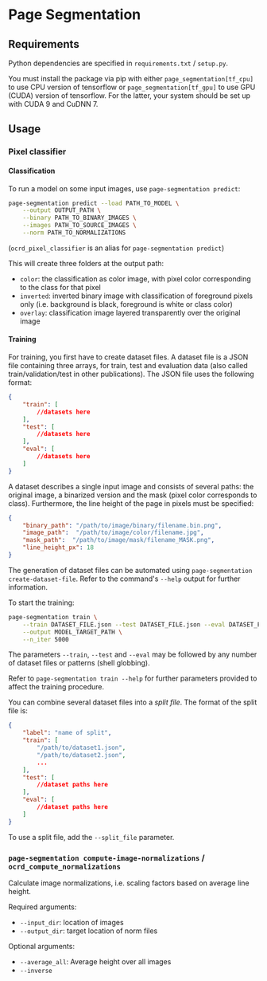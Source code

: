 # Page Segmentation

## Requirements

Python dependencies are specified in `requirements.txt` / `setup.py`.

You must install the package via pip with either `page_segmentation[tf_cpu]` to
use CPU version of tensorflow or `page_segmentation[tf_gpu]` to use GPU (CUDA)
version of tensorflow. For the latter, your system should be set up with CUDA 9
and CuDNN 7.

## Usage

### Pixel classifier

#### Classification

To run a model on some input images, use `page-segmentation predict`:

```sh
page-segmentation predict --load PATH_TO_MODEL \
	--output OUTPUT_PATH \
	--binary PATH_TO_BINARY_IMAGES \
	--images PATH_TO_SOURCE_IMAGES \
	--norm PATH_TO_NORMALIZATIONS
```
(`ocrd_pixel_classifier` is an alias for `page-segmentation predict`)

This will create three folders at the output path:
- `color`: the classification as color image, with pixel color corresponding to
	the class for that pixel
- `inverted`: inverted binary image with classification of foreground pixels
	only (i.e. background is black, foreground is white or class color)
- `overlay`: classification image layered transparently over the original image

#### Training

For training, you first have to create dataset files. A dataset file is a JSON
file containing three arrays, for train, test and evaluation data (also
called train/validation/test in other publications). The JSON file uses the
following format:

```json
{
	"train": [
		//datasets here
	],
	"test": [
		//datasets here
	],
	"eval": [
		//datasets here
	]
}
```

A dataset describes a single input image and consists of several paths: the
original image, a binarized version and the mask (pixel color corresponds to
class). Furthermore, the line height of the page in pixels must be specified:
```json
{
	"binary_path": "/path/to/image/binary/filename.bin.png",
	"image_path":  "/path/to/image/color/filename.jpg",
	"mask_path":  "/path/to/image/mask/filename_MASK.png",
	"line_height_px": 18
}
```

The generation of dataset files can be automated using `page-segmentation
create-dataset-file`. Refer to the command's `--help` output for further
information.

To start the training:

```sh
page-segmentation train \
    --train DATASET_FILE.json --test DATASET_FILE.json --eval DATASET_FILE.json \
    --output MODEL_TARGET_PATH \
    --n_iter 5000
```
The parameters `--train`, `--test` and `--eval` may be followed by any number of
dataset files or patterns (shell globbing).

Refer to `page-segmentation train --help` for further parameters provided to
affect the training procedure.

You can combine several dataset files into a _split file_. The format of the
split file is:

```json
{
	"label": "name of split",
	"train": [
		"/path/to/dataset1.json",
		"/path/to/dataset2.json",
		...
	],
	"test": [
		//dataset paths here
	],
	"eval": [
		//dataset paths here
	]
}
```
To use a split file, add the `--split_file` parameter.

### `page-segmentation compute-image-normalizations` / `ocrd_compute_normalizations`

Calculate image normalizations, i.e. scaling factors based on average line
height.

Required arguments:

- `--input_dir`: location of images
- `--output_dir`: target location of norm files

Optional arguments:
- `--average_all`: Average height over all images
- `--inverse`
